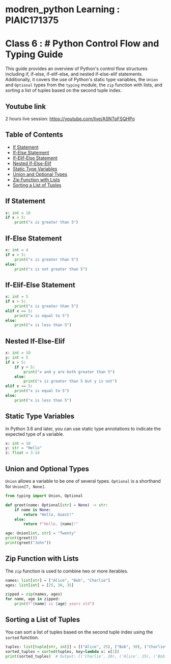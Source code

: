 # modren_python Learning : PIAIC171375

# Class 6 : # Python Control Flow and Typing Guide

This guide provides an overview of Python's control flow structures including if, if-else, if-elif-else, and nested if-else-elif statements. Additionally, it covers the use of Python's static type variables, the `Union` and `Optional` types from the `typing` module, the `zip` function with lists, and sorting a list of tuples based on the second tuple index.

## Youtube link 
2 hours live session: https://youtube.com/live/ASNTpFSQHPo

## Table of Contents

- [If Statement](#if-statement)
- [If-Else Statement](#if-else-statement)
- [If-Elif-Else Statement](#if-elif-else-statement)
- [Nested If-Else-Elif](#nested-if-else-elif)
- [Static Type Variables](#static-type-variables)
- [Union and Optional Types](#union-and-optional-types)
- [Zip Function with Lists](#zip-function-with-lists)
- [Sorting a List of Tuples](#sorting-a-list-of-tuples)

## If Statement

```python
x: int = 10
if x > 5:
    print("x is greater than 5")
```

## If-Else Statement

```python
x: int = 4
if x > 5:
    print("x is greater than 5")
else:
    print("x is not greater than 5")
```

## If-Elif-Else Statement

```python
x: int = 5
if x > 5:
    print("x is greater than 5")
elif x == 5:
    print("x is equal to 5")
else:
    print("x is less than 5")
```

## Nested If-Else-Elif

```python
x: int = 10
y: int = 5
if x > 5:
    if y > 5:
        print("x and y are both greater than 5")
    else:
        print("x is greater than 5 but y is not")
elif x == 5:
    print("x is equal to 5")
else:
    print("x is less than 5")
```

## Static Type Variables

In Python 3.6 and later, you can use static type annotations to indicate the expected type of a variable.

```python
x: int = 10
y: str = "Hello"
z: float = 3.14
```

## Union and Optional Types

`Union` allows a variable to be one of several types. `Optional` is a shorthand for `Union[T, None]`.

```python
from typing import Union, Optional

def greet(name: Optional[str] = None) -> str:
    if name is None:
        return "Hello, Guest!"
    else:
        return f"Hello, {name}!"

age: Union[int, str] = "Twenty"
print(greet())
print(greet("John"))
```

## Zip Function with Lists

The `zip` function is used to combine two or more iterables.

```python
names: list[str] = ["Alice", "Bob", "Charlie"]
ages: list[int] = [25, 30, 35]

zipped = zip(names, ages)
for name, age in zipped:
    print(f"{name} is {age} years old")
```

## Sorting a List of Tuples

You can sort a list of tuples based on the second tuple index using the `sorted` function.

```python
tuples: list[tuple[str, int]] = [("Alice", 25), ("Bob", 30), ("Charlie", 20)]
sorted_tuples = sorted(tuples, key=lambda x: x[1])
print(sorted_tuples)  # Output: [('Charlie', 20), ('Alice', 25), ('Bob', 30)]
```